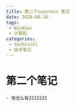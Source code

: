 ```yaml
---
title: 第二个vuepress 笔记
date: 2020-06-16
tags:
 - Windows
 - 计算机
categories:
 - technical
 - 技术笔记
---
```


# 第二个笔记
	- 啥也么有2222222